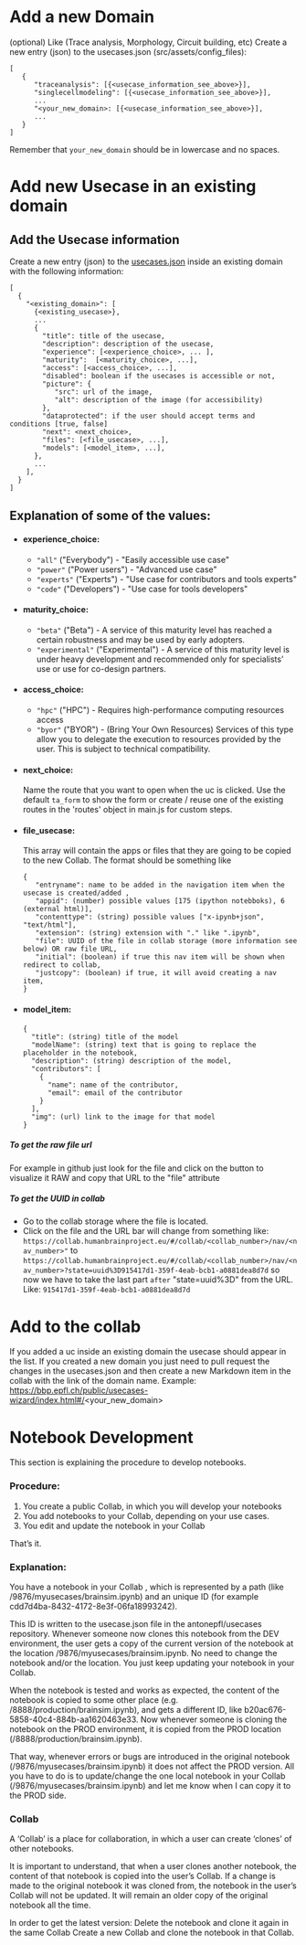 # Add a new Domain

(optional) Like (Trace analysis, Morphology, Circuit building, etc)
Create a new entry (json) to the usecases.json (src/assets/config_files):
```
[
   {
      "traceanalysis": [{<usecase_information_see_above>}],
      "singlecellmodeling": [{<usecase_information_see_above>}],
      ...
      "<your_new_domain>: [{<usecase_information_see_above>}],
      ...
   }
]
```
Remember that `your_new_domain` should be in lowercase and no spaces.
# Add new Usecase in an existing domain

## Add the Usecase information
Create a new entry (json) to the [usecases.json](/src/assets/config_files/usecases.json) inside an existing domain with the following information:
```
[
  {
    "<existing_domain>": [
      {<existing_usecase>},
      ...
      {
        "title": title of the usecase,
        "description": description of the usecase,
        "experience": [<experience_choice>, ... ],
        "maturity":  [<maturity_choice>, ...],
        "access": [<access_choice>, ...],
        "disabled": boolean if the usecases is accessible or not,
        "picture": {
           "src": url of the image,
           "alt": description of the image (for accessibility)
        },
        "dataprotected": if the user should accept terms and conditions [true, false]
        "next": <next_choice>,
        "files": [<file_usecase>, ...],
        "models": [<model_item>, ...],
      },
      ...
    ],
  }
]
```

## Explanation of some of the values:

* #### experience_choice:
   * `"all"` ("Everybody") - "Easily accessible use case"
   * `"power"` ("Power users") - "Advanced use case"
   * `"experts"` ("Experts") - "Use case for contributors and tools experts"
   * `"code"` ("Developers") - "Use case for tools developers"
 
* #### maturity_choice:
   * `"beta"` ("Beta") - A service of this maturity level has reached a certain robustness and may be used by early adopters.
   * `"experimental"` ("Experimental") - A service of this maturity level is under heavy development and recommended only for specialists’ use or use for co-design partners.

* #### access_choice:
   * `"hpc"` ("HPC") - Requires high-performance computing resources access
   * `"byor"` ("BYOR") - (Bring Your Own Resources) Services of this type allow you to delegate the execution to resources provided by the user. This is subject to technical compatibility.

* #### next_choice:
   Name the route that you want to open when the uc is clicked.
   Use the default `ta_form` to show the form or create / reuse one of the existing routes in the 'routes' object in main.js for custom steps.

* #### file_usecase:
   This array will contain the apps or files that they are going to be copied to the new Collab. The format should be something like
   ```
   {
      "entryname": name to be added in the navigation item when the usecase is created/added ,
      "appid": (number) possible values [175 (ipython notebboks), 6 (external html)],
      "contenttype": (string) possible values ["x-ipynb+json", "text/html"],
      "extension": (string) extension with "." like ".ipynb",
      "file": UUID of the file in collab storage (more information see below) OR raw file URL,
      "initial": (boolean) if true this nav item will be shown when redirect to collab,
      "justcopy": (boolean) if true, it will avoid creating a nav item,
   }
   ```
* #### model_item:
  ```
  {
    "title": (string) title of the model
    "modelName": (string) text that is going to replace the placeholder in the notebook,
    "description": (string) description of the model,
    "contributors": [
      {
        "name": name of the contributor,
        "email": email of the contributor
      }
    ],
    "img": (url) link to the image for that model
  }
  ```

##### To get the raw file url
For example in github just look for the file and click on the button to visualize it RAW and copy that URL to the "file" attribute
 
##### To get the UUID in collab
* Go to the collab storage where the file is located.
* Click on the file and the URL bar will change from something like:
    `https://collab.humanbrainproject.eu/#/collab/<collab_number>/nav/<nav_number>"`
    to
    `https://collab.humanbrainproject.eu/#/collab/<collab_number>/nav/<nav_number>?state=uuid%3D915417d1-359f-4eab-bcb1-a0881dea8d7d`
    so now we have to take the last part `after` "state=uuid%3D" from the URL. Like:
    `915417d1-359f-4eab-bcb1-a0881dea8d7d`

# Add to the collab
If you added a uc inside an existing domain the usecase should appear in the list.
If you created a new domain you just need to pull request the changes in the usecases.json and then create a new Markdown item in the collab with the link of the domain name. 
Example: https://bbp.epfl.ch/public/usecases-wizard/index.html#/<your_new_domain>

# Notebook Development

This section is explaining the procedure to develop notebooks. 

### Procedure:

1) You create a public Collab, in which you will develop your notebooks
2) You add notebooks to your Collab, depending on your use cases. 
3) You edit and update the notebook in your Collab

That’s it. 

### Explanation:

You have a notebook in your Collab , which is represented by a path (like /9876/myusecases/brainsim.ipynb) and an unique ID (for example cdd7d4ba-8432-4172-8e3f-06fa18993242). 

This ID is written to the usecase.json file in the antonepfl/usecases repository. Whenever someone now clones this notebook from the DEV environment, the user gets a copy of the current version of the notebook at the location /9876/myusecases/brainsim.ipynb. No need to change the notebook and/or the location. You just keep updating your notebook in your Collab. 

When the notebook is tested and works as expected, the content of the notebook is copied to some other place (e.g. /8888/production/brainsim.ipynb), and gets a different ID, like b20ac676-5858-40c4-884b-aa1620463e33. Now whenever someone is cloning the notebook on the PROD environment, it is copied from the PROD location (/8888/production/brainsim.ipynb). 

That way, whenever errors or bugs are introduced in the original notebook (/9876/myusecases/brainsim.ipynb) it does not affect the PROD version. All you have to do is to update/change the one local notebook in your Collab (/9876/myusecases/brainsim.ipynb) and let me know when I can copy it to the PROD side. 


### Collab

A ‘Collab’ is a place for collaboration, in which a user can create ‘clones’ of other notebooks. 

It is important to understand, that when a user clones another notebook, the content of that notebook is copied into the user’s Collab. If a change is made to the original notebook it was cloned from, the notebook in the user’s Collab will not be updated. It will remain an older copy of the original notebook all the time. 

In order to get the latest version: 
Delete the notebook and clone it again in the same Collab
Create a new Collab and clone the notebook in that Collab.

